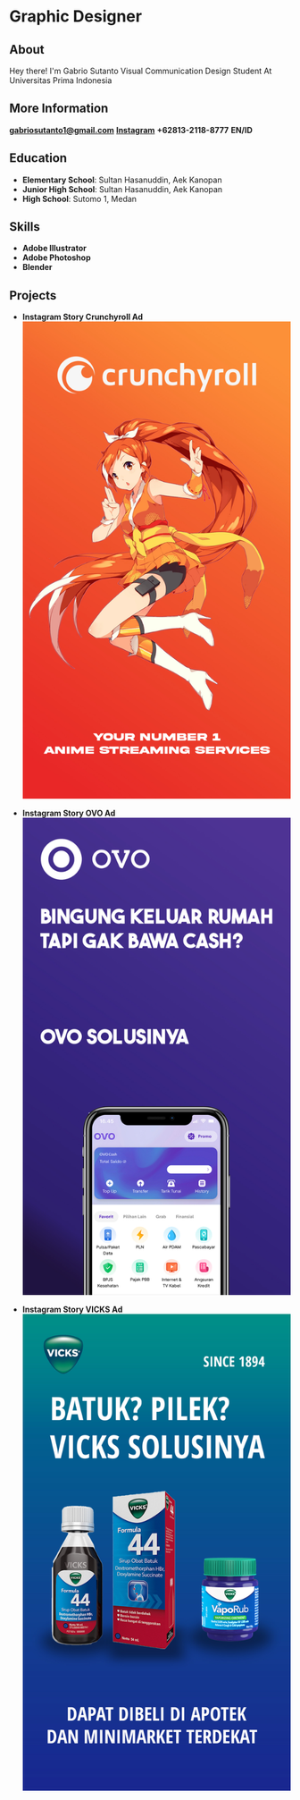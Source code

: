 # Graphic Designer

## About
Hey there! I'm Gabrio Sutanto
Visual Communication Design Student At Universitas Prima Indonesia

## More Information
**gabriosutanto1@gmail.com**
**[Instagram](https://www.instagram.com/aqulyss/)**
**+62813-2118-8777**
**EN/ID**

## Education
- **Elementary School**: Sultan Hasanuddin, Aek Kanopan
- **Junior High School**: Sultan Hasanuddin, Aek Kanopan
- **High School**: Sutomo 1, Medan

## Skills
- **Adobe Illustrator**
- **Adobe Photoshop**
- **Blender**

## Projects
- **Instagram Story Crunchyroll Ad**
![image](/asset/Story%20CRUNCHYROLL.jpg)

- **Instagram Story OVO Ad**
![image](/asset/Story%20OVO.jpg)

- **Instagram Story VICKS Ad**
![image](/asset/Story%20VICKS.jpg)
